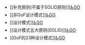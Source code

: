 - [[补充原则(不属于SOLID原则)]][♿GO](https://github.com/FourteenD/Note/blob/main/补充原则(不属于SOLID原则).md)
- [[非GoF设计模式]][♿GO](https://github.com/FourteenD/Note/blob/main/非GoF设计模式.md)
- [[设计模式]][♿GO](https://github.com/FourteenD/Note/blob/main/设计模式.md)
- [[设计模式五大原则(SOLID)]][♿GO](https://github.com/FourteenD/Note/blob/main/设计模式五大原则(SOLID).md)
- [[GoF的23种设计模式]][♿GO](https://github.com/FourteenD/Note/blob/main/GoF的23种设计模式.md)
